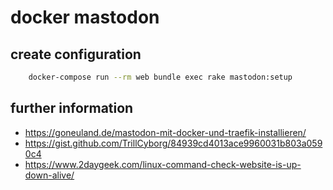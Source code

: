 # docker mastodon
## create configuration
```bash
    docker-compose run --rm web bundle exec rake mastodon:setup
```

## further information
- https://goneuland.de/mastodon-mit-docker-und-traefik-installieren/
- https://gist.github.com/TrillCyborg/84939cd4013ace9960031b803a0590c4
- https://www.2daygeek.com/linux-command-check-website-is-up-down-alive/